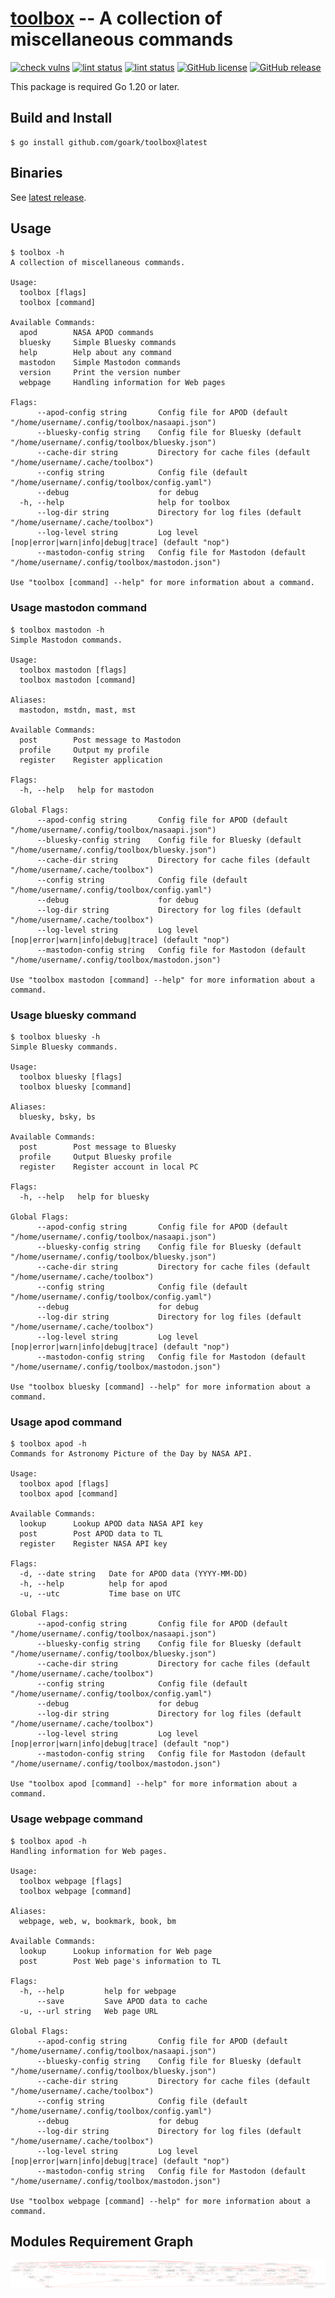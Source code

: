 # [toolbox] -- A collection of miscellaneous commands

[![check vulns](https://github.com/goark/toolbox/workflows/vulns/badge.svg)](https://github.com/goark/toolbox/actions)
[![lint status](https://github.com/goark/toolbox/workflows/lint/badge.svg)](https://github.com/goark/toolbox/actions)
[![lint status](https://github.com/goark/toolbox/workflows/build/badge.svg)](https://github.com/goark/toolbox/actions)
[![GitHub license](https://img.shields.io/badge/license-Apache%202-blue.svg)](https://raw.githubusercontent.com/goark/toolbox/master/LICENSE)
[![GitHub release](http://img.shields.io/github/release/goark/toolbox.svg)](https://github.com/goark/toolbox/releases/latest)

This package is required Go 1.20 or later.

## Build and Install

```
$ go install github.com/goark/toolbox@latest
```

## Binaries

See [latest release](https://github.com/goark/toolbox/releases/latest).

## Usage

```
$ toolbox -h
A collection of miscellaneous commands.

Usage:
  toolbox [flags]
  toolbox [command]

Available Commands:
  apod        NASA APOD commands
  bluesky     Simple Bluesky commands
  help        Help about any command
  mastodon    Simple Mastodon commands
  version     Print the version number
  webpage     Handling information for Web pages

Flags:
      --apod-config string       Config file for APOD (default "/home/username/.config/toolbox/nasaapi.json")
      --bluesky-config string    Config file for Bluesky (default "/home/username/.config/toolbox/bluesky.json")
      --cache-dir string         Directory for cache files (default "/home/username/.cache/toolbox")
      --config string            Config file (default "/home/username/.config/toolbox/config.yaml")
      --debug                    for debug
  -h, --help                     help for toolbox
      --log-dir string           Directory for log files (default "/home/username/.cache/toolbox")
      --log-level string         Log level [nop|error|warn|info|debug|trace] (default "nop")
      --mastodon-config string   Config file for Mastodon (default "/home/username/.config/toolbox/mastodon.json")

Use "toolbox [command] --help" for more information about a command.
```

### Usage mastodon command

```
$ toolbox mastodon -h
Simple Mastodon commands.

Usage:
  toolbox mastodon [flags]
  toolbox mastodon [command]

Aliases:
  mastodon, mstdn, mast, mst

Available Commands:
  post        Post message to Mastodon
  profile     Output my profile
  register    Register application

Flags:
  -h, --help   help for mastodon

Global Flags:
      --apod-config string       Config file for APOD (default "/home/username/.config/toolbox/nasaapi.json")
      --bluesky-config string    Config file for Bluesky (default "/home/username/.config/toolbox/bluesky.json")
      --cache-dir string         Directory for cache files (default "/home/username/.cache/toolbox")
      --config string            Config file (default "/home/username/.config/toolbox/config.yaml")
      --debug                    for debug
      --log-dir string           Directory for log files (default "/home/username/.cache/toolbox")
      --log-level string         Log level [nop|error|warn|info|debug|trace] (default "nop")
      --mastodon-config string   Config file for Mastodon (default "/home/username/.config/toolbox/mastodon.json")

Use "toolbox mastodon [command] --help" for more information about a command.
```

### Usage bluesky command

```
$ toolbox bluesky -h
Simple Bluesky commands.

Usage:
  toolbox bluesky [flags]
  toolbox bluesky [command]

Aliases:
  bluesky, bsky, bs

Available Commands:
  post        Post message to Bluesky
  profile     Output Bluesky profile
  register    Register account in local PC

Flags:
  -h, --help   help for bluesky

Global Flags:
      --apod-config string       Config file for APOD (default "/home/username/.config/toolbox/nasaapi.json")
      --bluesky-config string    Config file for Bluesky (default "/home/username/.config/toolbox/bluesky.json")
      --cache-dir string         Directory for cache files (default "/home/username/.cache/toolbox")
      --config string            Config file (default "/home/username/.config/toolbox/config.yaml")
      --debug                    for debug
      --log-dir string           Directory for log files (default "/home/username/.cache/toolbox")
      --log-level string         Log level [nop|error|warn|info|debug|trace] (default "nop")
      --mastodon-config string   Config file for Mastodon (default "/home/username/.config/toolbox/mastodon.json")

Use "toolbox bluesky [command] --help" for more information about a command.
```

### Usage apod command

```
$ toolbox apod -h
Commands for Astronomy Picture of the Day by NASA API.

Usage:
  toolbox apod [flags]
  toolbox apod [command]

Available Commands:
  lookup      Lookup APOD data NASA API key
  post        Post APOD data to TL
  register    Register NASA API key

Flags:
  -d, --date string   Date for APOD data (YYYY-MM-DD)
  -h, --help          help for apod
  -u, --utc           Time base on UTC

Global Flags:
      --apod-config string       Config file for APOD (default "/home/username/.config/toolbox/nasaapi.json")
      --bluesky-config string    Config file for Bluesky (default "/home/username/.config/toolbox/bluesky.json")
      --cache-dir string         Directory for cache files (default "/home/username/.cache/toolbox")
      --config string            Config file (default "/home/username/.config/toolbox/config.yaml")
      --debug                    for debug
      --log-dir string           Directory for log files (default "/home/username/.cache/toolbox")
      --log-level string         Log level [nop|error|warn|info|debug|trace] (default "nop")
      --mastodon-config string   Config file for Mastodon (default "/home/username/.config/toolbox/mastodon.json")

Use "toolbox apod [command] --help" for more information about a command.
```

### Usage webpage command

```
$ toolbox apod -h
Handling information for Web pages.

Usage:
  toolbox webpage [flags]
  toolbox webpage [command]

Aliases:
  webpage, web, w, bookmark, book, bm

Available Commands:
  lookup      Lookup information for Web page
  post        Post Web page's information to TL

Flags:
  -h, --help         help for webpage
      --save         Save APOD data to cache
  -u, --url string   Web page URL

Global Flags:
      --apod-config string       Config file for APOD (default "/home/username/.config/toolbox/nasaapi.json")
      --bluesky-config string    Config file for Bluesky (default "/home/username/.config/toolbox/bluesky.json")
      --cache-dir string         Directory for cache files (default "/home/username/.cache/toolbox")
      --config string            Config file (default "/home/username/.config/toolbox/config.yaml")
      --debug                    for debug
      --log-dir string           Directory for log files (default "/home/username/.cache/toolbox")
      --log-level string         Log level [nop|error|warn|info|debug|trace] (default "nop")
      --mastodon-config string   Config file for Mastodon (default "/home/username/.config/toolbox/mastodon.json")

Use "toolbox webpage [command] --help" for more information about a command.
```

## Modules Requirement Graph

[![dependency.png](./dependency.png)](./dependency.png)

[toolbox]: https://github.com/goark/toolbox "goark/toolbox: A collection of miscellaneous commands"
